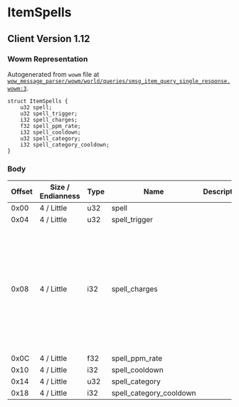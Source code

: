 # ItemSpells

## Client Version 1.12

### Wowm Representation

Autogenerated from `wowm` file at [`wow_message_parser/wowm/world/queries/smsg_item_query_single_response.wowm:3`](https://github.com/gtker/wow_messages/tree/main/wow_message_parser/wowm/world/queries/smsg_item_query_single_response.wowm#L3).
```rust,ignore
struct ItemSpells {
    u32 spell;
    u32 spell_trigger;
    i32 spell_charges;
    f32 spell_ppm_rate;
    i32 spell_cooldown;
    u32 spell_category;
    i32 spell_category_cooldown;
}
```
### Body

| Offset | Size / Endianness | Type | Name | Description | Comment |
| ------ | ----------------- | ---- | ---- | ----------- | ------- |
| 0x00 | 4 / Little | u32 | spell |  |  |
| 0x04 | 4 / Little | u32 | spell_trigger |  |  |
| 0x08 | 4 / Little | i32 | spell_charges |  | let the database control the sign here. negative means that the item should be consumed once the charges are consumed. |
| 0x0C | 4 / Little | f32 | spell_ppm_rate |  |  |
| 0x10 | 4 / Little | i32 | spell_cooldown |  |  |
| 0x14 | 4 / Little | u32 | spell_category |  |  |
| 0x18 | 4 / Little | i32 | spell_category_cooldown |  |  |

